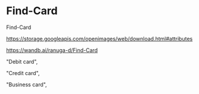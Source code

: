 # Find-Card

Find-Card

https://storage.googleapis.com/openimages/web/download.html#attributes

https://wandb.ai/ranuga-d/Find-Card

"Debit card",

"Credit card",

"Business card",

